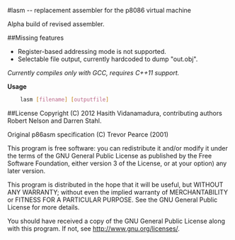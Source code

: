 #lasm -- replacement assembler for the p8086 virtual machine


Alpha build of revised assembler.

##Missing features
* Register-based addressing mode is not supported.
* Selectable file output, currently hardcoded to dump "out.obj".


*Currently compiles only with GCC, requires C++11 support.* 

**Usage**
```bash
    lasm [filename] [outputfile]
```

##License
Copyright (C) 2012 Hasith Vidanamadura, contributing authors Robert Nelson and Darren Stahl.

Original p86asm specification (C) Trevor Pearce (2001)


This program is free software: you can redistribute it and/or modify
it under the terms of the GNU General Public License as published by
the Free Software Foundation, either version 3 of the License, or
at your option) any later version.

This program is distributed in the hope that it will be useful,
but WITHOUT ANY WARRANTY; without even the implied warranty of
MERCHANTABILITY or FITNESS FOR A PARTICULAR PURPOSE.  See the
GNU General Public License for more details.

You should have received a copy of the GNU General Public License
along with this program.  If not, see <http://www.gnu.org/licenses/>.


